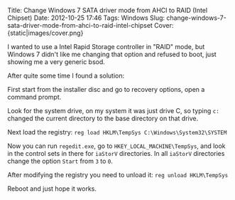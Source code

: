 Title: Change Windows 7 SATA driver mode from AHCI to RAID (Intel Chipset)
Date: 2012-10-25 17:46
Tags: Windows
Slug: change-windows-7-sata-driver-mode-from-ahci-to-raid-intel-chipset
Cover: {static|images/cover.png}

I wanted to use a Intel Rapid Storage controller in "RAID" mode, but Windows 7 didn't like me changing that option and refused to boot, just showing me a very generic bsod.

After quite some time I found a solution:

First start from the installer disc and go to recovery options, open a command prompt.

Look for the system drive, on my system it was just drive C, so typing `c:` changed the current directory to the base directory on that drive.

Next load the registry: `reg load HKLM\TempSys C:\Windows\System32\SYSTEM`

Now you can run `regedit.exe`, go to `HKEY_LOCAL_MACHINE\TempSys`, and look in the control sets in there for `iaStorV` directories.
In all `iaStorV` directories change the option `Start` from `3` to `0`.

After modifying the registry you need to unload it: `reg unload HKLM\TempSys`

Reboot and just hope it works.
